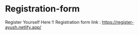 # Registration-form
Register Yourself Here !!
Registration form link : https://register-ayush.netlify.app/

